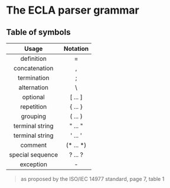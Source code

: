 # The ECLA parser grammar

## Table of symbols

|    **Usage**     | **Notation** |
|:----------------:|:------------:|
|    definition    |      =       |
|  concatenation   |      ,       |
|   termination    |      ;       |
|   alternation    |      \       |
|     optional     |   [ ... ]    |
|    repetition    |   { ... }    |
|     grouping     |   ( ... )    |
| terminal string  |   " ... "    |
| terminal string  |   ' ... '    |
|     comment      |  (* ... *)   |
| special sequence |   ? ... ?    |
|    exception     |      -       |

>as proposed by the ISO/IEC 14977 standard, page 7, table 1
>